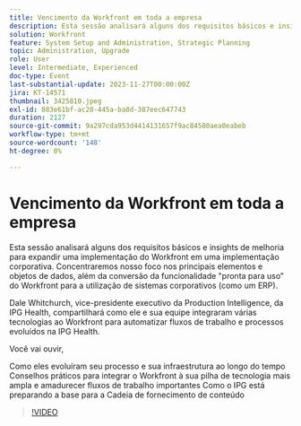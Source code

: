 ```yaml
---
title: Vencimento da Workfront em toda a empresa
description: Esta sessão analisará alguns dos requisitos básicos e insights de melhoria para expandir uma implementação do Workfront em uma implementação corporativa.
solution: Workfront
feature: System Setup and Administration, Strategic Planning
topic: Administration, Upgrade
role: User
level: Intermediate, Experienced
doc-type: Event
last-substantial-update: 2023-11-27T00:00:00Z
jira: KT-14571
thumbnail: 3425810.jpeg
exl-id: 883e61bf-ac20-445a-ba8d-387eec647743
duration: 2127
source-git-commit: 9a297cda953d4414131657f9ac84580aea0eabeb
workflow-type: tm+mt
source-wordcount: '148'
ht-degree: 0%

---
```


# Vencimento da Workfront em toda a empresa

Esta sessão analisará alguns dos requisitos básicos e insights de melhoria para expandir uma implementação do Workfront em uma implementação corporativa. Concentraremos nosso foco nos principais elementos e objetos de dados, além da conversão da funcionalidade &quot;pronta para uso&quot; do Workfront para a utilização de sistemas corporativos (como um ERP).

Dale Whitchurch, vice-presidente executivo da Production Intelligence, da IPG Health, compartilhará como ele e sua equipe integraram várias tecnologias ao Workfront para automatizar fluxos de trabalho e processos evoluídos na IPG Health.

Você vai ouvir,

Como eles evoluíram seu processo e sua infraestrutura ao longo do tempo
Conselhos práticos para integrar o Workfront à sua pilha de tecnologia mais ampla e amadurecer fluxos de trabalho importantes
Como o IPG está preparando a base para a Cadeia de fornecimento de conteúdo

>[!VIDEO](https://video.tv.adobe.com/v/3456665/?learn=on&captions=por_br)
